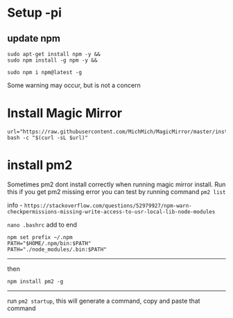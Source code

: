 # Setup -pi

## update npm
```
sudo apt-get install npm -y &&
sudo npm install -g npm -y &&

sudo npm i npm@latest -g

```
Some warning may occur, but is not a concern

# Install Magic Mirror

```
url="https://raw.githubusercontent.com/MichMich/MagicMirror/master/installers/raspberry.sh"
bash -c "$(curl -sL $url)"

```
# install pm2
Sometimes pm2 dont install correctly when running magic mirror install.
Run this if you get pm2 missing error
you can test by running command `pm2 list`

info  - `https://stackoverflow.com/questions/52979927/npm-warn-checkpermissions-missing-write-access-to-usr-local-lib-node-modules`

`nano .bashrc` 
add to end
```
npm set prefix ~/.npm
PATH="$HOME/.npm/bin:$PATH"
PATH="./node_modules/.bin:$PATH"
```

---

then 

`npm install pm2 -g`

---

run `pm2 startup`, this will generate a command,
copy and paste that command 
